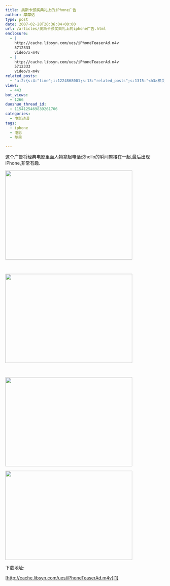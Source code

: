 ```yaml
---
title: 奥斯卡颁奖典礼上的iPhone广告
author: 摩摩诘
type: post
date: 2007-02-28T20:36:04+00:00
url: /articles/奥斯卡颁奖典礼上的iphone广告.html
enclosure:
  - |
    http://cache.libsyn.com/ues/iPhoneTeaserAd.m4v
    5712333
    video/x-m4v
  - |
    http://cache.libsyn.com/ues/iPhoneTeaserAd.m4v
    5712333
    video/x-m4v
related_posts:
  - 'a:2:{s:4:"time";i:1224868001;s:13:"related_posts";s:1315:"<h3>相关日志</h3><ul class="related_post"><li><a href="http://www.digglife.cn/articles/first-look-ipod-nano.html" title="iPod Nano初体验">iPod Nano初体验</a></li><li><a href="http://www.digglife.cn/articles/horikitamaki.html" title="堀北真希出演「雷顿教授与恶魔之箱」配音">堀北真希出演「雷顿教授与恶魔之箱」配音</a></li><li><a href="http://www.digglife.cn/articles/virus-equals-windows-to-apple.html" title="Virus=Windows,苹果官网对Windows的恶搞">Virus=Windows,苹果官网对Windows的恶搞</a></li><li><a href="http://www.digglife.cn/articles/transform-windows-to-osx.html" title="主题大变脸:Windows XP模拟苹果Mac OSX">主题大变脸:Windows XP模拟苹果Mac OSX</a></li><li><a href="http://www.digglife.cn/articles/apple-loyal-customers-strategies.html" title="苹果为培养忠实用户使用的13大品牌策略">苹果为培养忠实用户使用的13大品牌策略</a></li><li><a href="http://www.digglife.cn/articles/amateur-translators-use-google-please.html" title="业余电影翻译们,请你们多使用Google!">业余电影翻译们,请你们多使用Google!</a></li><li><a href="http://www.digglife.cn/articles/google-in-bourne-ultimatum.html" title="《谍影重重 3》里的Google">《谍影重重 3》里的Google</a></li></ul>";}'
views:
  - 443
bot_views:
  - 1266
duoshuo_thread_id:
  - 1154125469839261706
categories:
  - 电影动漫
tags:
  - iphone
  - 电影
  - 苹果

---
```

这个广告将经典电影里面人物拿起电话说hello的瞬间剪接在一起,最后出现iPhone,非常有趣.

<a href="http://javabeta.yo2.cn/wp-content/uploads/3/379/2007/03/WindowsLiveWriter/iPhone_B2E2/amelie%5B5%5D.jpg" atomicselection="true"><img style="border-right: 0px; border-top: 0px; border-left: 0px; border-bottom: 0px" height="281" src="https://www.digglife.net/qiniu/16/image/be752174f51c82f82d2ce3b9a5beae6d.jpg" width="400" border="0" /></a> 

 

<a href="http://javabeta.yo2.cn/wp-content/uploads/3/379/2007/03/WindowsLiveWriter/iPhone_B2E2/hello%5B3%5D.jpg" atomicselection="true"><img style="border-right: 0px; border-top: 0px; border-left: 0px; border-bottom: 0px" height="281" src="https://www.digglife.net/qiniu/16/image/5d9459d52614206f34e1bea66bfdb57a.jpg" width="400" border="0" /></a> 

 

<a href="http://javabeta.yo2.cn/wp-content/uploads/3/379/2007/03/WindowsLiveWriter/iPhone_B2E2/iphone%5B3%5D.jpg" atomicselection="true"><img style="border-right: 0px; border-top: 0px; border-left: 0px; border-bottom: 0px" height="281" src="https://www.digglife.net/qiniu/16/image/b5fc04f1b9b6b5e60267bbec410184fa.jpg" width="400" border="0" /></a> 

<a href="http://javabeta.yo2.cn/wp-content/uploads/3/379/2007/03/WindowsLiveWriter/iPhone_B2E2/june%5B3%5D.jpg" atomicselection="true"><img style="border-right: 0px; border-top: 0px; border-left: 0px; border-bottom: 0px" height="281" src="https://www.digglife.net/qiniu/16/image/e662e4d7145cf6347c71b8fdfce3f824.jpg" width="400" border="0" /></a> 

下载地址:

[http://cache.libsyn.com/ues/iPhoneTeaserAd.m4v][1]

 [1]: http://cache.libsyn.com/ues/iPhoneTeaserAd.m4v "http://cache.libsyn.com/ues/iPhoneTeaserAd.m4v"
